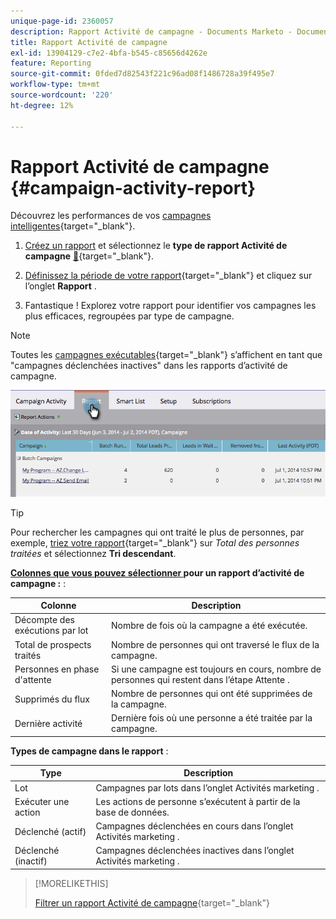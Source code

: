 ```yaml
---
unique-page-id: 2360057
description: Rapport Activité de campagne - Documents Marketo - Documentation du produit
title: Rapport Activité de campagne
exl-id: 13904129-c7e2-4bfa-b545-c85656d4262e
feature: Reporting
source-git-commit: 0fded7d82543f221c96ad08f1486728a39f495e7
workflow-type: tm+mt
source-wordcount: '220'
ht-degree: 12%

---
```


# Rapport Activité de campagne {#campaign-activity-report}

Découvrez les performances de vos [campagnes intelligentes](/help/marketo/product-docs/core-marketo-concepts/smart-campaigns/creating-a-smart-campaign/understanding-batch-and-trigger-smart-campaigns.md){target="_blank"}.

1. [Créez un rapport](/help/marketo/product-docs/reporting/basic-reporting/creating-reports/create-a-report-in-a-program.md) et sélectionnez le **type de rapport Activité de campagne** [&#128279;](/help/marketo/product-docs/reporting/basic-reporting/report-types/report-type-overview.md){target="_blank"}.

1. [Définissez la période de votre rapport](/help/marketo/product-docs/reporting/basic-reporting/editing-reports/change-a-report-time-frame.md){target="_blank"} et cliquez sur l’onglet **Rapport** .

1. Fantastique ! Explorez votre rapport pour identifier vos campagnes les plus efficaces, regroupées par type de campagne.

>[!NOTE]
>
>Toutes les [campagnes exécutables](/help/marketo/product-docs/core-marketo-concepts/smart-campaigns/flow-actions/execute-campaign.md){target="_blank"} s’affichent en tant que &quot;campagnes déclenchées inactives&quot; dans les rapports d’activité de campagne.

![](assets/campaign-activity-report-1.png)

>[!TIP]
>
>Pour rechercher les campagnes qui ont traité le plus de personnes, par exemple, [triez votre rapport](/help/marketo/product-docs/reporting/basic-reporting/editing-reports/sort-report-on-columns.md){target="_blank"} sur _Total des personnes traitées_ et sélectionnez **Tri descendant**.

**[Colonnes que vous pouvez sélectionner ](/help/marketo/product-docs/reporting/basic-reporting/editing-reports/select-report-columns.md) pour un rapport d’activité de campagne :** :

<table><thead>
  <tr>
    <th>Colonne</th>
    <th>Description</th>
  </tr></thead>
<tbody>
  <tr>
    <td>Décompte des exécutions par lot</td>
    <td>Nombre de fois où la campagne a été exécutée.</td>
  </tr>
  <tr>
    <td>Total de prospects traités</td>
    <td>Nombre de personnes qui ont traversé le flux de la campagne.</td>
  </tr>
  <tr>
    <td>Personnes en phase d'attente</td>
    <td>Si une campagne est toujours en cours, nombre de personnes qui restent dans l’étape Attente .</td>
  </tr>
  <tr>
    <td>Supprimés du flux</td>
    <td>Nombre de personnes qui ont été supprimées de la campagne.</td>
  </tr>
  <tr>
    <td>Dernière activité</td>
    <td>Dernière fois où une personne a été traitée par la campagne.</td>
  </tr>
</tbody>
</table>

**Types de campagne dans le rapport** :

<table><thead>
  <tr>
    <th>Type</th>
    <th>Description</th>
  </tr></thead>
<tbody>
  <tr>
    <td>Lot</td>
    <td>Campagnes par lots dans l’onglet Activités marketing .</td>
  </tr>
  <tr>
    <td>Exécuter une action</td>
    <td>Les actions de personne s’exécutent à partir de la base de données.</td>
  </tr>
  <tr>
    <td>Déclenché (actif)</td>
    <td>Campagnes déclenchées en cours dans l’onglet Activités marketing .</td>
  </tr>
  <tr>
    <td>Déclenché (inactif)</td>
    <td>Campagnes déclenchées inactives dans l’onglet Activités marketing .</td>
  </tr>
</tbody>
</table>

>[!MORELIKETHIS]
>
>[Filtrer un rapport Activité de campagne](/help/marketo/product-docs/reporting/basic-reporting/report-activity/filter-a-campaign-activity-report.md){target="_blank"}
